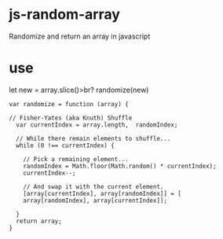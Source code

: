 # js-random-array
Randomize and return an array in javascript

# use
  let new = array.slice()>br?
  randomize(new)
  
`var randomize = function (array) {`<br>

`// Fisher-Yates (aka Knuth) Shuffle`<br>
`  var currentIndex = array.length,  randomIndex;`<br>

`  // While there remain elements to shuffle...`<br>
`  while (0 !== currentIndex) {`<br>

`    // Pick a remaining element...`<br>
`    randomIndex = Math.floor(Math.random() * currentIndex);`<br>
`    currentIndex--;`<br>

`    // And swap it with the current element.`<br>
`    [array[currentIndex], array[randomIndex]] = [`<br>
`    array[randomIndex], array[currentIndex]];`<br>

`  }`<br>
`  return array;`<br>
`}`<br>
